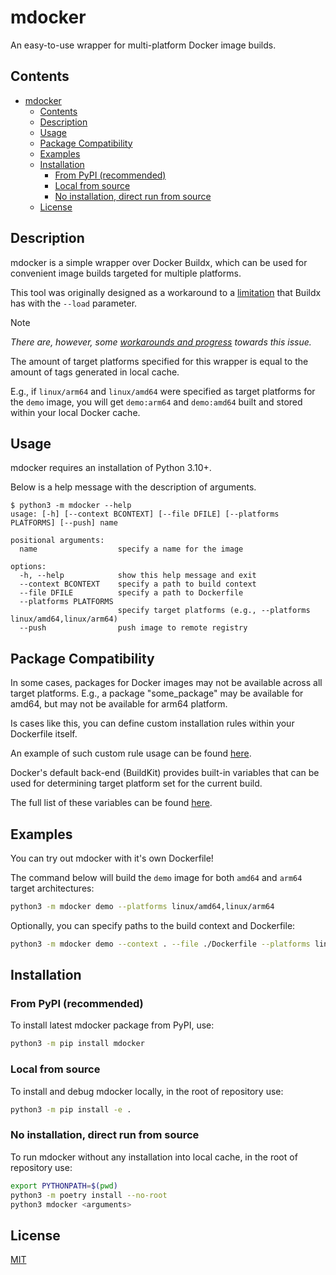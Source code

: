 # mdocker

An easy-to-use wrapper for multi-platform Docker image builds.

## Contents

- [mdocker](#mdocker)
  - [Contents](#contents)
  - [Description](#description)
  - [Usage](#usage)
  - [Package Compatibility](#package-compatibility)
  - [Examples](#examples)
  - [Installation](#installation)
    - [From PyPI (recommended)](#from-pypi-recommended)
    - [Local from source](#local-from-source)
    - [No installation, direct run from source](#no-installation-direct-run-from-source)
  - [License](#license)

## Description

mdocker is a simple wrapper over Docker Buildx, which can be used for convenient image builds targeted for multiple platforms.

This tool was originally designed as a workaround to a [limitation](https://github.com/docker/buildx/issues/59) that Buildx has with the `--load` parameter.

> [!NOTE]
> *There are, however, some [workarounds and progress](https://github.com/docker/roadmap/issues/371) towards this issue.*

The amount of target platforms specified for this wrapper is equal to the amount of tags generated in local cache.

E.g., if `linux/arm64` and `linux/amd64` were specified as target platforms for the `demo` image, you will get `demo:arm64` and `demo:amd64` built and stored within your local Docker cache.

## Usage

mdocker requires an installation of Python 3.10+.

Below is a help message with the description of arguments.

```help
$ python3 -m mdocker --help
usage: [-h] [--context BCONTEXT] [--file DFILE] [--platforms PLATFORMS] [--push] name

positional arguments:
  name                  specify a name for the image

options:
  -h, --help            show this help message and exit
  --context BCONTEXT    specify a path to build context
  --file DFILE          specify a path to Dockerfile
  --platforms PLATFORMS
                        specify target platforms (e.g., --platforms linux/amd64,linux/arm64)
  --push                push image to remote registry
```

## Package Compatibility

In some cases, packages for Docker images may not be available across all target platforms.
E.g., a package "some_package" may be available for amd64, but may not be available for arm64 platform.

Is cases like this, you can define custom installation rules within your Dockerfile itself.

An example of such custom rule usage can be found [here](Dockerfile#L16).

Docker's default back-end (BuildKit) provides built-in variables that can be used for determining target platform set for the current build.

The full list of these variables can be found [here](https://docs.docker.com/reference/dockerfile#automatic-platform-args-in-the-global-scope).

## Examples

You can try out mdocker with it's own Dockerfile!

The command below will build the `demo` image for both `amd64` and `arm64` target architectures:

```sh
python3 -m mdocker demo --platforms linux/amd64,linux/arm64
```

Optionally, you can specify paths to the build context and Dockerfile:

```sh
python3 -m mdocker demo --context . --file ./Dockerfile --platforms linux/amd64,linux/arm64
```

## Installation

### From PyPI (recommended)

To install latest mdocker package from PyPI, use:

```sh
python3 -m pip install mdocker
```

### Local from source

To install and debug mdocker locally, in the root of repository use:

```sh
python3 -m pip install -e .
```

### No installation, direct run from source

To run mdocker without any installation into local cache, in the root of repository use:

```sh
export PYTHONPATH=$(pwd)
python3 -m poetry install --no-root
python3 mdocker <arguments>
```

## License

[MIT](LICENSE.md)
